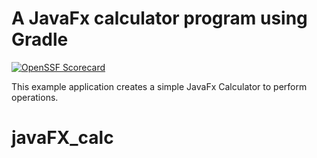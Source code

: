 # **A JavaFx calculator program using Gradle**

[![OpenSSF Scorecard](https://api.securityscorecards.dev/projects/github.com/{owner}/{repo}/badge)](https://securityscorecards.dev/viewer/?uri=github.com/{owner}/{repo})

This example application creates a simple JavaFx Calculator to perform operations. 
# javaFX_calc
